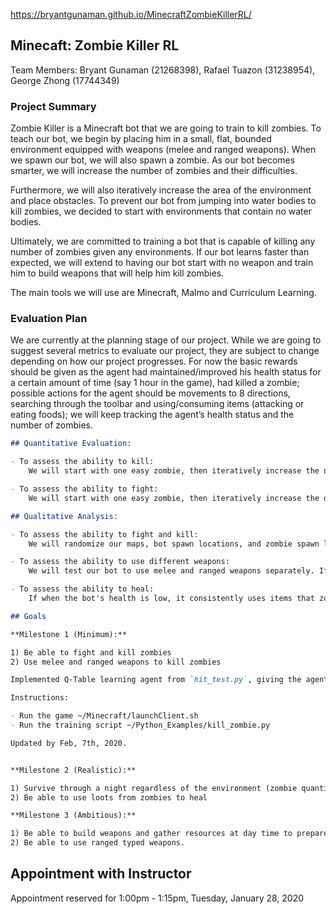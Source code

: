 https://bryantgunaman.github.io/MinecraftZombieKillerRL/
## Minecaft: Zombie Killer RL

Team Members: Bryant Gunaman (21268398), Rafael Tuazon (31238954),  George Zhong (17744349) 

### Project Summary

  Zombie Killer is a Minecraft bot that we are going to train to kill zombies. To teach our bot, we begin by placing him in a small, flat, bounded environment equipped with weapons (melee and ranged weapons).  When we spawn our bot,  we will also spawn a zombie. As our bot becomes smarter, we will increase the number of zombies and their difficulties. 

  Furthermore, we will also iteratively increase the area of the environment and place obstacles. To prevent our bot from jumping into water bodies to kill zombies, we decided to start with environments that contain no water bodies. 
  
  Ultimately, we are committed to training a bot that is capable of killing any number of zombies given any environments. If our bot learns faster than expected, we will extend to having our bot start with no weapon and train him to build weapons that will help him kill zombies.
  
  The main tools we will use are Minecraft, Malmo and Curriculum Learning.

### Evaluation Plan

We are currently at the planning stage of our project. While we are going to suggest several metrics to evaluate our project, they are subject to change depending on how our project progresses. For now the basic rewards should be given as the agent had maintained/improved his health status for a certain amount of time (say 1 hour in the game), had killed a zombie; possible actions for the agent should be movements to 8 directions, searching through the toolbar and using/consuming items (attacking or eating foods); we will keep tracking the agent’s health status and the number of zombies.


```markdown
## Quantitative Evaluation:

- To assess the ability to kill:
	We will start with one easy zombie, then iteratively increase the number of zombies up to ten. When our bot can kill ten easy zombies, we will conclude that our bot is capable of killing.

- To assess the ability to fight:
	We will start with one easy zombie, then iteratively increase the difficulty to hard. When our bot can kill three hard zombies, we will conclude that our bot is capable of fighting.

## Qualitative Analysis:

- To assess the ability to fight and kill:
	We will randomize our maps, bot spawn locations, and zombie spawn locations. If our bot can consistently kill zombies in randomized environments, we conclude that our bot can fight and kill.

- To assess the ability to use different weapons:
    We will test our bot to use melee and ranged weapons separately. If our bot is capable of killing zombies regardless of the type of weapon they are using, we conclude that it can use different weapons.

- To assess the ability to heal:
	If when the bot's health is low, it consistently uses items that zombies dropped to heal himself, we conclude that our bot can heal.
```

```markdown
## Goals

**Milestone 1 (Minimum):**

1) Be able to fight and kill zombies
2) Use melee and ranged weapons to kill zombies

Implemented Q-Table learning agent from `hit_test.py`, giving the agent three possible actions: 'moving towards the zombie', 'moving away from the zombie' and 'attack once'. In a 10 by 10 grid area, given a diamond sward and fixed initial coordinates (for our agent and the zombie), our agent is capable of learning how to kill the zombie and survive from each iteration.

Instructions:

- Run the game ~/Minecraft/launchClient.sh 
- Run the training script ~/Python_Examples/kill_zombie.py

Updated by Feb, 7th, 2020.


**Milestone 2 (Realistic):**

1) Survive through a night regardless of the environment (zombie quantity, zombie difficulty, types of worlds)
2) Be able to use loots from zombies to heal

**Milestone 3 (Ambitious):**

1) Be able to build weapons and gather resources at day time to prepare against surviving against zombies at night
2) Be able to use ranged typed weapons.
```

## Appointment with Instructor
Appointment reserved for 1:00pm - 1:15pm, Tuesday, January 28, 2020
